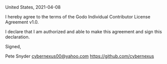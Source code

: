 United States, 2021-04-08

I hereby agree to the terms of the Godo Individual Contributor License
Agreement v1.0.

I declare that I am authorized and able to make this agreement and sign this
declaration.

Signed,

Pete Snyder cybernexus00@yahoo.com https://github.com/cybernexus